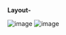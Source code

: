 **Layout-**

![image](https://user-images.githubusercontent.com/15225177/189638452-14c9a832-8eb7-4273-88e8-8c13591653aa.png)
![image](https://user-images.githubusercontent.com/15225177/189638899-98b73199-e2d3-4a7f-866b-9d8656c1282a.png)




